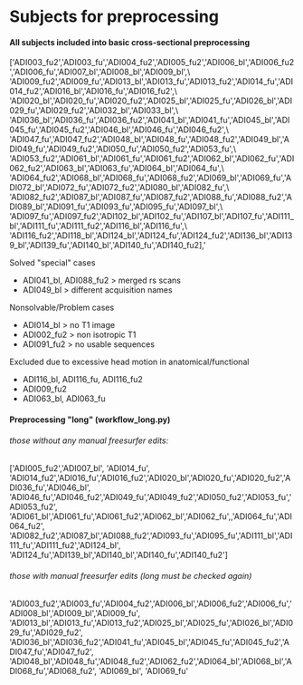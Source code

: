# Subjects for preprocessing

#### All subjects included into basic cross-sectional preprocessing

['ADI003_fu2','ADI003_fu','ADI004_fu2','ADI005_fu2','ADI006_bl','ADI006_fu2','ADI006_fu','ADI007_bl','ADI008_bl','ADI009_bl',\ 'ADI009_fu2','ADI009_fu','ADI013_bl','ADI013_fu','ADI013_fu2','ADI014_fu','ADI014_fu2','ADI016_bl','ADI016_fu','ADI016_fu2',\ 'ADI020_bl','ADI020_fu','ADI020_fu2','ADI025_bl','ADI025_fu','ADI026_bl','ADI029_fu','ADI029_fu2','ADI032_bl','ADI033_bl',\ 'ADI036_bl','ADI036_fu','ADI036_fu2','ADI041_bl','ADI041_fu','ADI045_bl','ADI045_fu','ADI045_fu2','ADI046_bl','ADI046_fu','ADI046_fu2',\ 'ADI047_fu','ADI047_fu2','ADI048_bl','ADI048_fu','ADI048_fu2','ADI049_bl','ADI049_fu','ADI049_fu2','ADI050_fu','ADI050_fu2','ADI053_fu',\ 'ADI053_fu2','ADI061_bl','ADI061_fu','ADI061_fu2','ADI062_bl','ADI062_fu','ADI062_fu2','ADI063_bl','ADI063_fu','ADI064_bl','ADI064_fu',\ 'ADI064_fu2','ADI068_bl','ADI068_fu','ADI068_fu2','ADI069_bl','ADI069_fu','ADI072_bl','ADI072_fu','ADI072_fu2','ADI080_bl','ADI082_fu',\ 'ADI082_fu2','ADI087_bl','ADI087_fu','ADI087_fu2','ADI088_fu','ADI088_fu2','ADI089_bl','ADI091_fu','ADI093_fu','ADI095_fu','ADI097_bl',\ 'ADI097_fu','ADI097_fu2','ADI102_bl','ADI102_fu','ADI107_bl','ADI107_fu','ADI111_bl','ADI111_fu','ADI111_fu2','ADI116_bl','ADI116_fu',\ 'ADI116_fu2','ADI118_bl','ADI124_bl','ADI124_fu','ADI124_fu2','ADI136_bl','ADI139_bl','ADI139_fu','ADI140_bl','ADI140_fu','ADI140_fu2],'

Solved "special" cases

- ADI041_bl, ADI088_fu2 > merged rs scans
- ADI049_bl > different acquisition names

Nonsolvable/Problem cases

- ADI014_bl > no T1 image
- ADI002_fu2 > non isotropic T1
- ADI091_fu2 > no usable sequences 

Excluded due to excessive head motion in anatomical/functional

- ADI116_bl, ADI116_fu, ADI116_fu2
- ADI009_fu2
- ADI063_bl, ADI063_fu

#### Preprocessing "long" (workflow_long.py)

###### those without any manual freesurfer edits:

['ADI005_fu2','ADI007_bl', 'ADI014_fu', 'ADI014_fu2','ADI016_fu','ADI016_fu2','ADI020_bl','ADI020_fu','ADI020_fu2','ADI036_fu','ADI046_bl',
'ADI046_fu','ADI046_fu2','ADI049_fu','ADI049_fu2','ADI050_fu2','ADI053_fu','ADI053_fu2',
'ADI061_bl','ADI061_fu','ADI061_fu2','ADI062_bl','ADI062_fu',,'ADI064_fu','ADI064_fu2',
'ADI082_fu2','ADI087_bl','ADI088_fu2','ADI093_fu','ADI095_fu','ADI111_bl','ADI111_fu','ADI111_fu2','ADI124_bl',
'ADI124_fu','ADI139_bl','ADI140_bl','ADI140_fu','ADI140_fu2']

###### those with manual freesurfer edits (long must be checked again)

'ADI003_fu2','ADI003_fu','ADI004_fu2','ADI006_bl','ADI006_fu2','ADI006_fu','ADI008_bl','ADI009_bl','ADI009_fu',
'ADI013_bl','ADI013_fu','ADI013_fu2','ADI025_bl','ADI025_fu','ADI026_bl','ADI029_fu','ADI029_fu2',
'ADI036_bl','ADI036_fu2','ADI041_fu','ADI045_bl','ADI045_fu','ADI045_fu2','ADI047_fu','ADI047_fu2',
'ADI048_bl','ADI048_fu','ADI048_fu2','ADI062_fu2','ADI064_bl','ADI068_bl','ADI068_fu','ADI068_fu2', 'ADI069_bl', 'ADI069_fu'


